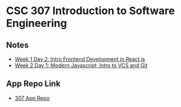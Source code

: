 # CSC 307 Introduction to Software Engineering

## Notes

- [Week 1 Day 2: Intro Frontend Development in React.js](notes/w1d2.md)
- [Week 2 Day 1: Modern Javascript; Intro to VCS and Git](notes/w2d1.md)

## App Repo Link

- [307 App Repo](https://github.com/ishaansathaye/css-307-app)
